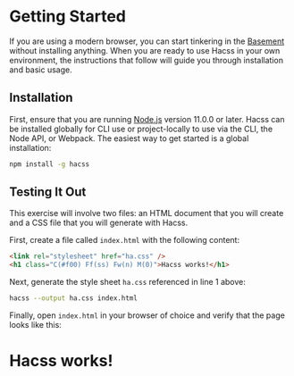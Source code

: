 # Getting Started

If you are using a modern browser, you can start tinkering in the
[Basement](https://basement.hacss.io) without installing anything. When you are
ready to use Hacss in your own environment, the instructions that follow will
guide you through installation and basic usage.

## Installation

First, ensure that you are running [Node.js](https://nodejs.org) version 11.0.0
or later. Hacss can be installed globally for CLI use or project-locally to use
via the CLI, the Node API, or Webpack. The easiest way to get started is a
global installation:

```bash
npm install -g hacss
```

## Testing It Out

This exercise will involve two files: an HTML document that you will create and
a CSS file that you will generate with Hacss.

First, create a file called `index.html` with the following content:

```html
<link rel="stylesheet" href="ha.css" />
<h1 class="C(#f00) Ff(ss) Fw(n) M(0)">Hacss works!</h1>
```

Next, generate the style sheet `ha.css` referenced in line 1 above:

```bash
hacss --output ha.css index.html
```

Finally, open `index.html` in your browser of choice and verify that the page
looks like this:

<h1 class="C(#f00) Fz(24px) Ff(ss) Fw(n) Lh(1) M(0)">Hacss works!</h1>
